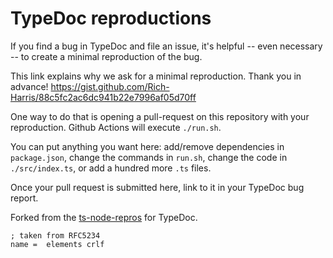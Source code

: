 # TypeDoc reproductions

If you find a bug in TypeDoc and file an issue, it's helpful -- even necessary -- to create a minimal reproduction of the bug.

This link explains why we ask for a minimal reproduction. Thank you in advance!
https://gist.github.com/Rich-Harris/88c5fc2ac6dc941b22e7996af05d70ff

One way to do that is opening a pull-request on this repository with your reproduction. Github Actions will execute `./run.sh`.

You can put anything you want here: add/remove dependencies in `package.json`, change the commands in `run.sh`, change the code in `./src/index.ts`,
or add a hundred more `.ts` files.

Once your pull request is submitted here, link to it in your TypeDoc bug report.

Forked from the [ts-node-repros](https://github.com/TypeStrong/ts-node-repros) for TypeDoc.

```abnf
; taken from RFC5234
name =  elements crlf
```
